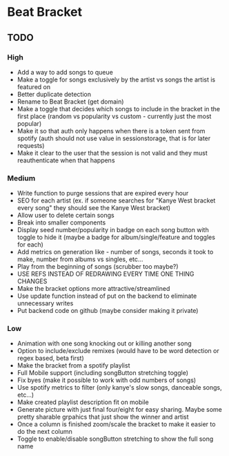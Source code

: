 # Beat Bracket
## TODO
### High
- Add a way to add songs to queue
- Make a toggle for songs exclusively by the artist vs songs the artist is featured on
- Better duplicate detection
- Rename to Beat Bracket (get domain)
- Make a toggle that decides which songs to include in the bracket in the first place (random vs popularity vs custom - currently just the most popular)
- Make it so that auth only happens when there is a token sent from spotify (auth should not use value in sessionstorage, that is for later requests)
- Make it clear to the user that the session is not valid and they must reauthenticate when that happens
### Medium
- Write function to purge sessions that are expired every hour
- SEO for each artist (ex. if someone searches for "Kanye West bracket every song" they should see the Kanye West bracket)
- Allow user to delete certain songs
- Break into smaller components
- Display seed number/popularity in badge on each song button with toggle to hide it (maybe a badge for album/single/feature and toggles for each)
- Add metrics on generation like - number of songs, seconds it took to make, number from albums vs singles, etc...
- Play from the beginning of songs (scrubber too maybe?)
- USE REFS INSTEAD OF REDRAWING EVERY TIME ONE THING CHANGES
- Make the bracket options more attractive/streamlined
- Use update function instead of put on the backend to eliminate unnecessary writes
- Put backend code on github (maybe consider making it private)
### Low
- Animation with one song knocking out or killing another song
- Option to include/exclude remixes (would have to be word detection or regex based, beta first)
- Make the bracket from a spotify playlist
- Full Mobile support (including songButton stretching toggle)
- Fix byes (make it possible to work with odd numbers of songs)
- Use spotify metrics to filter (only kanye's slow songs, danceable songs, etc...)
- Make created playlist description fit on mobile
- Generate picture with just final four/eight for easy sharing. Maybe some pretty sharable grpahics that just show the winner and artist
- Once a column is finished zoom/scale the bracket to make it easier to do the next column
- Toggle to enable/disable songButton stretching to show the full song name